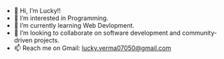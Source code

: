 - 👋 Hi, I’m Lucky!!
- 👀 I’m interested in Programming.
- 🌱 I’m currently learning Web Devlopment.
- 👯 I’m looking to collaborate on software development and community-driven projects.
- 📫 Reach me on Gmail: lucky.verma07050@gmail.com

<!---
luckyVerma211/luckyVerma211 is a ✨ special ✨ repository because its `README.md` (this file) appears on your GitHub profile.
You can click the Preview link to take a look at your changes.
--->
